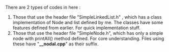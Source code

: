 There are 2 types of codes in here :
<ol>
<li>Those that use the header file "SimpleLinkedList.h" , which has a class implementation of Node and list defined by me. The classes have some features defined from earlier. For quick implementation stuff.</li>
<li>Those that use the header file "SimpleNode.h", which has only a simple node with printAll() method defined. For core understanding. Files using these have "<strong>__nodal.cpp</strong>" as their suffix.</li>
</ol>
